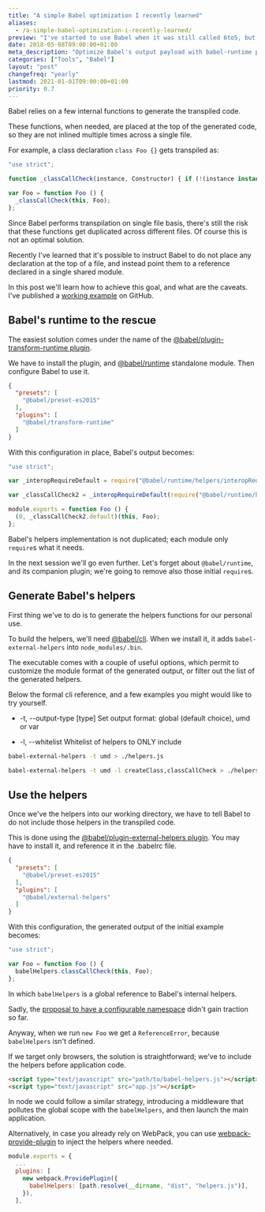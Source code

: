 ```yaml
---
title: "A simple Babel optimization I recently learned"
aliases:
  - /a-simple-babel-optimization-i-recently-learned/
preview: "I've started to use Babel when it was still called 6to5, but just recently I learned that it permits to optimize its generated output."
date: 2018-05-08T09:00:00+01:00
meta_description: "Optimize Babel's output payload with babel-runtime plugin."
categories: ["Tools", "Babel"]
layout: "post"
changefreq: "yearly"
lastmod: 2021-01-01T09:00:00+01:00
priority: 0.7
---
```


Babel relies on a few internal functions to generate the transpiled code.

These functions, when needed, are placed at the top of the generated code, so they are not inlined multiple times across a single file.

For example, a class declaration `class Foo {}` gets transpiled as:

```js
"use strict";

function _classCallCheck(instance, Constructor) { if (!(instance instanceof Constructor)) { throw new TypeError("Cannot call a class as a function"); } }

var Foo = function Foo () {
  _classCallCheck(this, Foo);
};
```

Since Babel performs transpilation on single file basis, there's still the risk that these functions get duplicated across different files.
Of course this is not an optimal solution.

Recently I've learned that it's possible to instruct Babel to do not place any declaration at the top of a file, and instead point them to a reference declared in a single shared module.

In this post we'll learn how to achieve this goal, and what are the caveats.
I've published a [working example](https://github.com/blog-brunoscopelliti/optimized-babel-setup) on GitHub.

## Babel's runtime to the rescue

The easiest solution comes under the name of the [@babel/plugin-transform-runtime plugin](https://www.npmjs.com/package/@babel/plugin-transform-runtime).

We have to install the plugin, and [@babel/runtime](https://www.npmjs.com/package/@babel/runtime) standalone module.
Then configure Babel to use it.

```json
{
  "presets": [
    "@babel/preset-es2015"
  ],
  "plugins": [
    "@babel/transform-runtime"
  ]
}
```

With this configuration in place, Babel's output becomes:

```js
"use strict";

var _interopRequireDefault = require("@babel/runtime/helpers/interopRequireDefault");

var _classCallCheck2 = _interopRequireDefault(require("@babel/runtime/helpers/classCallCheck"));

module.exports = function Foo () {
  (0, _classCallCheck2.default)(this, Foo);
};
```

Babel's helpers implementation is not duplicated; each module only `require`s what
it needs.

In the next session we'll go even further.
Let's forget about `@babel/runtime`, and its companion plugin; we're going to remove also those initial `require`s.

## Generate Babel's helpers

First thing we've to do is to generate the helpers functions for our personal use.

To build the helpers, we'll need [@babel/cli](https://www.npmjs.com/package/@babel/cli).
When we install it, it adds `babel-external-helpers` into `node_modules/.bin`.

The executable comes with a couple of useful options, which permit to customize the module format of the generated output, or filter out the list of the generated helpers.

Below the formal cli reference, and a few examples you might would like to try yourself.

* -t, --output-type [type]
  Set output format: global (default choice), umd or var

* -l, --whitelist
  Whitelist of helpers to ONLY include

```bash
babel-external-helpers -t umd > ./helpers.js

babel-external-helpers -t umd -l createClass,classCallCheck > ./helpers.js
```

## Use the helpers

Once we've the helpers into our working directory, we have to tell Babel to do not include those helpers in the transpiled code.

This is done using the [@babel/plugin-external-helpers plugin](https://www.npmjs.com/package/@babel/plugin-external-helpers).
You may have to install it, and reference it in the .babelrc file.

```json
{
  "presets": [
    "@babel/preset-es2015"
  ],
  "plugins": [
    "@babel/external-helpers"
  ]
}
```

With this configuration, the generated output of the initial example becomes:

```js
"use strict";

var Foo = function Foo () {
  babelHelpers.classCallCheck(this, Foo);
};
```

In which `babelHelpers` is a global reference to Babel's internal helpers.

Sadly, the [proposal to have a configurable namespace](https://github.com/babel/babel/issues/5217) didn't gain traction so far.

Anyway, when we run `new Foo` we get a `ReferenceError`, because `babelHelpers` isn't defined.

If we target only browsers, the solution is straightforward; we've to include the helpers before application code.

```html
<script type="text/javascript" src="path/to/babel-helpers.js"></script>
<script type="text/javascript" src="app.js"></script>
```

In node we could follow a similar strategy, introducing a middleware that pollutes
the global scope with the `babelHelpers`, and then launch the main application.

Alternatively, in case you already rely on WebPack, you can use [webpack-provide-plugin](https://webpack.js.org/plugins/provide-plugin/) to inject the helpers where needed.

```js
module.exports = {
  ...
  plugins: [
    new webpack.ProvidePlugin({
      babelHelpers: [path.resolve(__dirname, "dist", "helpers.js")],
    }),
  ],
```
